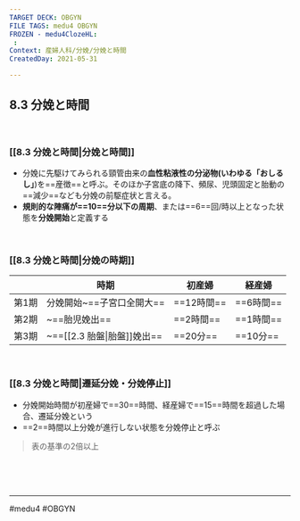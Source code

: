 ```yaml
---
TARGET DECK: OBGYN
FILE TAGS: medu4 OBGYN
FROZEN - medu4ClozeHL:
 : 
Context: 産婦人科/分娩/分娩と時間
CreatedDay: 2021-05-31

---
```


## 8.3 分娩と時間

<br>


###  [[8.3 分娩と時間|分娩と時間]]
* 分娩に先駆けてみられる頸管由来の**血性粘液性の分泌物(いわゆる「おしるし」**)を==産徴==と呼ぶ。そのほか子宮底の降下、頻尿、児頭固定と胎動の==減少==なども分娩の前駆症状と言える。
* **規則的な陣痛が==10==分以下の周期**、または==6==回/時以上となった状態を**分娩開始**と定義する
<!--ID: 1622523510084-->






<br>

### [[8.3 分娩と時間|分娩の時期]]
| |時期|初産婦|経産婦|
|---|---|---|---|
|第1期|分娩開始~==子宮口全開大==|==12時間==|==6時間==|
|第2期|~==胎児娩出==|==2時間==|==1時間==|
|第3期|~==[[2.3 胎盤\|胎盤]]娩出==|==20分==|==10分==|
<!--ID: 1622523510098-->


<br>

### [[8.3 分娩と時間|遷延分娩・分娩停止]]
* 分娩開始時間が初産婦で==30==時間、経産婦で==15==時間を超過した場合、遷延分娩という
* ==2==時間以上分娩が進行しない状態を分娩停止と呼ぶ
>表の基準の2倍以上
<!--ID: 1655095158427-->






<br><br><br>

---
#medu4 #OBGYN
